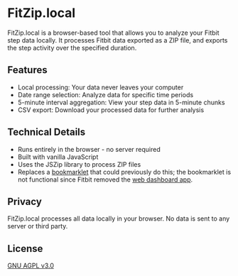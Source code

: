 # FitZip.local

FitZip.local is a browser-based tool that allows you to analyze your Fitbit
step data locally. It processes Fitbit data exported as a ZIP file, and exports
the step activity over the specified duration.

## Features

- Local processing: Your data never leaves your computer
- Date range selection: Analyze data for specific time periods
- 5-minute interval aggregation: View your step data in 5-minute chunks
- CSV export: Download your processed data for further analysis

## Technical Details

- Runs entirely in the browser - no server required
- Built with vanilla JavaScript
- Uses the JSZip library to process ZIP files
- Replaces a [bookmarklet] that could previously do this; the bookmarklet is not
  functional since Fitbit removed the [web dashboard app].

[bookmarklet]: https://punchagan.github.io/bookmarklets/#fitbit-csv
[web dashboard app]: https://support.google.com/fitbit?p=dashboard-app

## Privacy

FitZip.local processes all data locally in your browser. No data is sent to any
server or third party.

## License

[GNU AGPL v3.0](https://choosealicense.com/licenses/agpl-3.0/)
